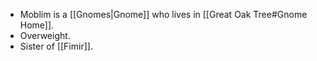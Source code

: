 - Moblim is a [[Gnomes|Gnome]] who lives in [[Great Oak Tree#Gnome Home]]. 
- Overweight.
- Sister of [[Fimir]].